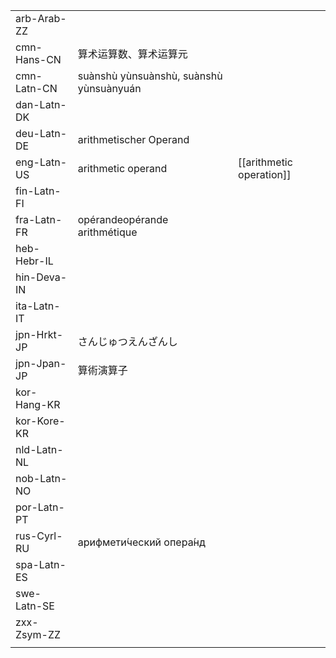| | | |
|-|-|-|
| arb-Arab-ZZ |  |  |
| cmn-Hans-CN | 算术运算数、算术运算元 |  |
| cmn-Latn-CN | suànshù yùnsuànshù, suànshù yùnsuànyuán |  |
| dan-Latn-DK |  |  |
| deu-Latn-DE | arithmetischer Operand |  |
| eng-Latn-US | arithmetic operand | [[arithmetic operation]] |
| fin-Latn-FI |  |  |
| fra-Latn-FR | opérandeopérande arithmétique |  |
| heb-Hebr-IL |  |  |
| hin-Deva-IN |  |  |
| ita-Latn-IT |  |  |
| jpn-Hrkt-JP | さんじゅつえんざんし |  |
| jpn-Jpan-JP | 算術演算子 |  |
| kor-Hang-KR |  |  |
| kor-Kore-KR |  |  |
| nld-Latn-NL |  |  |
| nob-Latn-NO |  |  |
| por-Latn-PT |  |  |
| rus-Cyrl-RU | арифмети́ческий опера́нд |  |
| spa-Latn-ES |  |  |
| swe-Latn-SE |  |  |
| zxx-Zsym-ZZ |  |  |
|  |  |  |